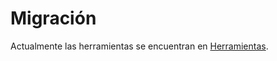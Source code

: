 # Migración

Actualmente las herramientas se encuentran en [Herramientas](https://github.com/ColectivoPerroTriste/Herramientas).
